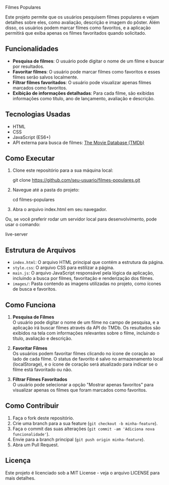 Filmes Populares

Este projeto permite que os usuários pesquisem filmes populares e vejam detalhes sobre eles, como avaliação, descrição e imagem do pôster. Além disso, os usuários podem marcar filmes como favoritos, e a aplicação permitirá que exiba apenas os filmes favoritados quando solicitado.

## Funcionalidades

- **Pesquisa de filmes**: O usuário pode digitar o nome de um filme e buscar por resultados.
- **Favoritar filmes**: O usuário pode marcar filmes como favoritos e esses filmes serão salvos localmente.
- **Filtrar filmes favoritados**: O usuário pode visualizar apenas filmes marcados como favoritos.
- **Exibição de informações detalhadas**: Para cada filme, são exibidas informações como título, ano de lançamento, avaliação e descrição.

## Tecnologias Usadas

- HTML
- CSS
- JavaScript (ES6+)
- API externa para busca de filmes: [The Movie Database (TMDb)](https://www.themoviedb.org/)

## Como Executar

1. Clone este repositório para a sua máquina local:

   git clone https://github.com/seu-usuario/filmes-populares.git

2. Navegue até a pasta do projeto:

   cd filmes-populares

3. Abra o arquivo index.html em seu navegador.

Ou, se você preferir rodar um servidor local para desenvolvimento, pode usar o comando:

   live-server

## Estrutura de Arquivos

- `index.html`: O arquivo HTML principal que contém a estrutura da página.
- `style.css`: O arquivo CSS para estilizar a página.
- `main.js`: O arquivo JavaScript responsável pela lógica da aplicação, incluindo a busca por filmes, favoritação e renderização dos filmes.
- `images/`: Pasta contendo as imagens utilizadas no projeto, como ícones de busca e favoritos.

## Como Funciona

1. **Pesquisa de Filmes**  
O usuário pode digitar o nome de um filme no campo de pesquisa, e a aplicação irá buscar filmes através da API do TMDb. Os resultados são exibidos na tela com informações relevantes sobre o filme, incluindo o título, avaliação e descrição.

2. **Favoritar Filmes**  
Os usuários podem favoritar filmes clicando no ícone de coração ao lado de cada filme. O status de favorito é salvo no armazenamento local (localStorage), e o ícone de coração será atualizado para indicar se o filme está favoritado ou não.

3. **Filtrar Filmes Favoritados**  
O usuário pode selecionar a opção "Mostrar apenas favoritos" para visualizar apenas os filmes que foram marcados como favoritos.

## Como Contribuir

1. Faça o fork deste repositório.
2. Crie uma branch para a sua feature (`git checkout -b minha-feature`).
3. Faça o commit das suas alterações (`git commit -am 'Adiciona nova funcionalidade'`).
4. Envie para a branch principal (`git push origin minha-feature`).
5. Abra um Pull Request.

## Licença

Este projeto é licenciado sob a MIT License - veja o arquivo LICENSE para mais detalhes.
